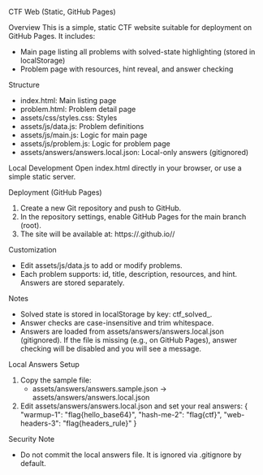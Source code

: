 CTF Web (Static, GitHub Pages)

Overview
This is a simple, static CTF website suitable for deployment on GitHub Pages. It includes:
- Main page listing all problems with solved-state highlighting (stored in localStorage)
- Problem page with resources, hint reveal, and answer checking

Structure
- index.html: Main listing page
- problem.html: Problem detail page
- assets/css/styles.css: Styles
- assets/js/data.js: Problem definitions
- assets/js/main.js: Logic for main page
- assets/js/problem.js: Logic for problem page
 - assets/answers/answers.local.json: Local-only answers (gitignored)

Local Development
Open index.html directly in your browser, or use a simple static server.

Deployment (GitHub Pages)
1) Create a new Git repository and push to GitHub.
2) In the repository settings, enable GitHub Pages for the main branch (root).
3) The site will be available at: https://<your-username>.github.io/<repo-name>/

Customization
- Edit assets/js/data.js to add or modify problems.
- Each problem supports: id, title, description, resources, and hint. Answers are stored separately.

Notes
- Solved state is stored in localStorage by key: ctf_solved_<problemId>.
- Answer checks are case-insensitive and trim whitespace.
- Answers are loaded from assets/answers/answers.local.json (gitignored). If the file is missing (e.g., on GitHub Pages), answer checking will be disabled and you will see a message.

Local Answers Setup
1) Copy the sample file:
   - assets/answers/answers.sample.json → assets/answers/answers.local.json
2) Edit assets/answers/answers.local.json and set your real answers:
{
  "warmup-1": "flag{hello_base64}",
  "hash-me-2": "flag{ctf}",
  "web-headers-3": "flag{headers_rule}"
}

Security Note
- Do not commit the local answers file. It is ignored via .gitignore by default.



